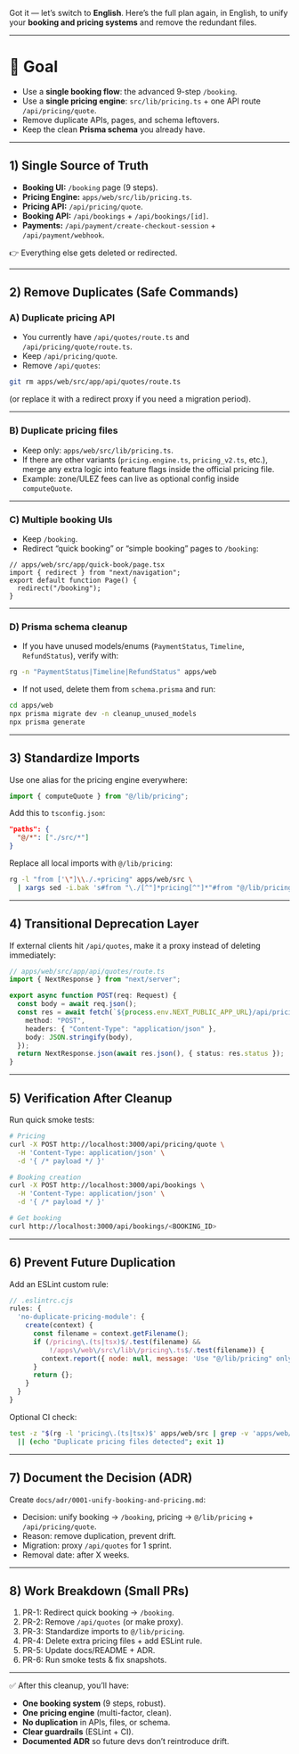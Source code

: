 Got it — let’s switch to **English**. Here’s the full plan again, in English, to unify your **booking and pricing systems** and remove the redundant files.

---

# 🎯 Goal

* Use a **single booking flow**: the advanced 9-step `/booking`.
* Use a **single pricing engine**: `src/lib/pricing.ts` + one API route `/api/pricing/quote`.
* Remove duplicate APIs, pages, and schema leftovers.
* Keep the clean **Prisma schema** you already have.

---

## 1) Single Source of Truth

* **Booking UI:** `/booking` page (9 steps).
* **Pricing Engine:** `apps/web/src/lib/pricing.ts`.
* **Pricing API:** `/api/pricing/quote`.
* **Booking API:** `/api/bookings` + `/api/bookings/[id]`.
* **Payments:** `/api/payment/create-checkout-session` + `/api/payment/webhook`.

👉 Everything else gets deleted or redirected.

---

## 2) Remove Duplicates (Safe Commands)

### A) Duplicate pricing API

* You currently have `/api/quotes/route.ts` and `/api/pricing/quote/route.ts`.
* Keep `/api/pricing/quote`.
* Remove `/api/quotes`:

```bash
git rm apps/web/src/app/api/quotes/route.ts
```

(or replace it with a redirect proxy if you need a migration period).

---

### B) Duplicate pricing files

* Keep only: `apps/web/src/lib/pricing.ts`.
* If there are other variants (`pricing.engine.ts`, `pricing_v2.ts`, etc.), merge any extra logic into feature flags inside the official pricing file.
* Example: zone/ULEZ fees can live as optional config inside `computeQuote`.

---

### C) Multiple booking UIs

* Keep `/booking`.
* Redirect “quick booking” or “simple booking” pages to `/booking`:

```tsx
// apps/web/src/app/quick-book/page.tsx
import { redirect } from "next/navigation";
export default function Page() {
  redirect("/booking");
}
```

---

### D) Prisma schema cleanup

* If you have unused models/enums (`PaymentStatus`, `Timeline`, `RefundStatus`), verify with:

```bash
rg -n "PaymentStatus|Timeline|RefundStatus" apps/web
```

* If not used, delete them from `schema.prisma` and run:

```bash
cd apps/web
npx prisma migrate dev -n cleanup_unused_models
npx prisma generate
```

---

## 3) Standardize Imports

Use one alias for the pricing engine everywhere:

```ts
import { computeQuote } from "@/lib/pricing";
```

Add this to `tsconfig.json`:

```json
"paths": {
  "@/*": ["./src/*"]
}
```

Replace all local imports with `@/lib/pricing`:

```bash
rg -l "from ['\"]\\./.+pricing" apps/web/src \
  | xargs sed -i.bak 's#from "\./[^"]*pricing[^"]*"#from "@/lib/pricing"#g'
```

---

## 4) Transitional Deprecation Layer

If external clients hit `/api/quotes`, make it a proxy instead of deleting immediately:

```ts
// apps/web/src/app/api/quotes/route.ts
import { NextResponse } from "next/server";

export async function POST(req: Request) {
  const body = await req.json();
  const res = await fetch(`${process.env.NEXT_PUBLIC_APP_URL}/api/pricing/quote`, {
    method: "POST",
    headers: { "Content-Type": "application/json" },
    body: JSON.stringify(body),
  });
  return NextResponse.json(await res.json(), { status: res.status });
}
```

---

## 5) Verification After Cleanup

Run quick smoke tests:

```bash
# Pricing
curl -X POST http://localhost:3000/api/pricing/quote \
  -H 'Content-Type: application/json' \
  -d '{ /* payload */ }'

# Booking creation
curl -X POST http://localhost:3000/api/bookings \
  -H 'Content-Type: application/json' \
  -d '{ /* payload */ }'

# Get booking
curl http://localhost:3000/api/bookings/<BOOKING_ID>
```

---

## 6) Prevent Future Duplication

Add an ESLint custom rule:

```js
// .eslintrc.cjs
rules: {
  'no-duplicate-pricing-module': {
    create(context) {
      const filename = context.getFilename();
      if (/pricing\.(ts|tsx)$/.test(filename) &&
          !/apps\/web\/src\/lib\/pricing\.ts$/.test(filename)) {
        context.report({ node: null, message: 'Use "@/lib/pricing" only.' });
      }
      return {};
    }
  }
}
```

Optional CI check:

```bash
test -z "$(rg -l 'pricing\.(ts|tsx)$' apps/web/src | grep -v 'apps/web/src/lib/pricing.ts')" \
  || (echo "Duplicate pricing files detected"; exit 1)
```

---

## 7) Document the Decision (ADR)

Create `docs/adr/0001-unify-booking-and-pricing.md`:

* Decision: unify booking → `/booking`, pricing → `@/lib/pricing` + `/api/pricing/quote`.
* Reason: remove duplication, prevent drift.
* Migration: proxy `/api/quotes` for 1 sprint.
* Removal date: after X weeks.

---

## 8) Work Breakdown (Small PRs)

1. PR-1: Redirect quick booking → `/booking`.
2. PR-2: Remove `/api/quotes` (or make proxy).
3. PR-3: Standardize imports to `@/lib/pricing`.
4. PR-4: Delete extra pricing files + add ESLint rule.
5. PR-5: Update docs/README + ADR.
6. PR-6: Run smoke tests & fix snapshots.

---

✅ After this cleanup, you’ll have:

* **One booking system** (9 steps, robust).
* **One pricing engine** (multi-factor, clean).
* **No duplication** in APIs, files, or schema.
* **Clear guardrails** (ESLint + CI).
* **Documented ADR** so future devs don’t reintroduce drift.


